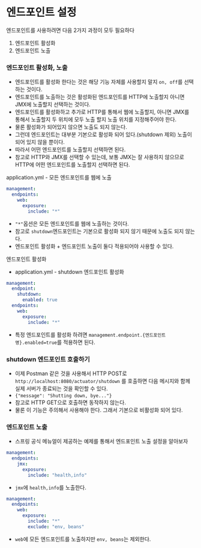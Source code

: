 # 엔드포인트 설정

엔드포인트를 사용하려면 다음 2가지 과정이 모두 필요하다
1. 엔드포인트 활성화
2. 엔드포인트 노출

### 엔드포인트 활성화, 노출 

- 엔드포인트를 활성화 한다는 것은 해당 기능 자체를 사용할지 말지 ``on, off``를 선택하는 것이다.
- 엔드포인트를 노출하는 것은 활성화된 엔드포인트를 HTTP에 노출할지 아니면 JMX에 노출할지 선택하는 것이다.
- 엔드포인트를 활성화하고 추가로 HTTP를 통해서 웹에 노출할지, 아니면 JMX를 통해서 노출할지 두 위치에 모두 노출
  할지 노출 위치를 지정해주어야 한다.
- 물론 활성화가 되어있지 않으면 노출도 되지 않는다.
- 그런데 엔드포인트는 대부분 기본으로 활성화 되어 있다.(shutdown 제외) 노출이 되어 있지 않을 뿐이다.
- 따라서 어떤 엔드포인트를 노출할지 선택하면 된다.
- 참고로 HTTP와 JMX를 선택할 수 있는데, 보통 JMX는 잘 사용하지 않으므로 HTTP에 어떤 엔드포인트를 노출할지 선택하면 된다.

application.yml - 모든 엔드포인트를 웹에 노출
```yml
management:
  endpoints:
    web:
      exposure:
        include: "*"
```
- ```"*"```옵션은 모든 엔드포인트를 웹에 노출하는 것이다.
- 참고로 ``shutdown``엔드포인트는 기본으로 활성화 되지 않기 때문에 노출도 되지 않는다.
- 엔드포인트 활성화 + 엔드포인트 노출이 둘다 적용되어야 사용할 수 있다.

엔드포인트 활성화
- application.yml - shutdown 엔드포인트 활성화
```yml
management:
  endpoint:
    shutdown:
      enabled: true
  endpoints:
    web:
      exposure:
        include: "*"
```
- 특정 엔드포인트를 활성화 하려면 ``management.endpoint.{엔드포인트명}.enabled=true``를 적용하면 된다.

### shutdown 엔드포인트 호출하기 

- 이제 Postman 같은 것을 사용해서 HTTP POST로 ``http://localhost:8080/actuator/shutdown`` 를 호출하면 
  다음 메시지와 함께 실제 서버가 종료되는 것을 확인할 수 있다.
- ``{"message": "Shutting down, bye..."}``
- 참고로 HTTP GET으로 호출하면 동작하지 않는다.
- 물론 이 기능은 주의해서 사용해야 한다. 그래서 기본으로 비활성화 되어 있다.


### 엔드포인트 노출

- 스프링 공식 메뉴얼이 제공하는 예제를 통해서 엔드포인트 노출 설정을 알아보자
```yml
management:
  endpoints:
    jmx:
      exposure:
        include: "health,info"
```
- ``jmx``에 ``health,info``를 노출한다.


```yml
management:
  endpoints:
    web:
      exposure:
        include: "*"
        exclude: "env, beans"
```
- ``web``에 모든 엔드포인트를 노출하지만 ``env, beans``는 제외한다.




